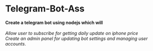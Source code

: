 ﻿# Telegram-Bot-Ass
**Create a telegram bot using nodejs which will**<br>
<br>
_Allow user to subscribe for getting daily update on iphone price_<br>
_Create an admin panel for updating bot settings and managing user accounts_.

